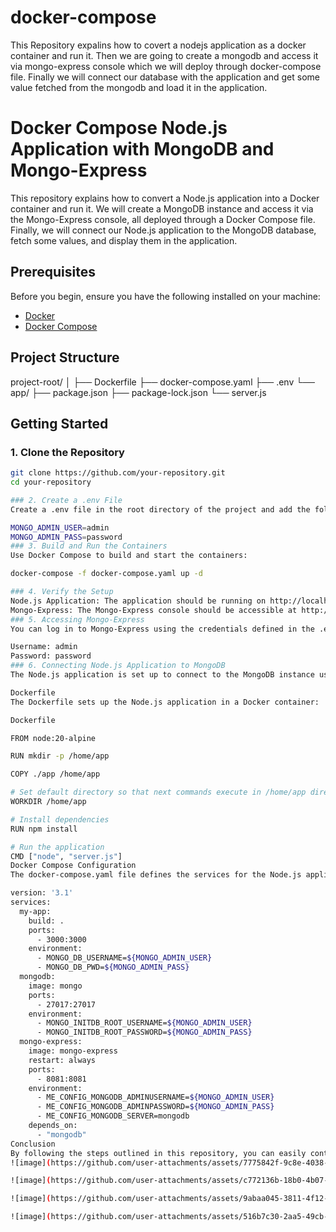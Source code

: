 # docker-compose
This Repository expalins how to covert a nodejs application as a docker container and run it. Then we are going to create a mongodb and access it via mongo-express console which we will deploy through docker-compose file. Finally we will connect our database with the application and get some value fetched from the mongodb and load it in the application.    

# Docker Compose Node.js Application with MongoDB and Mongo-Express

This repository explains how to convert a Node.js application into a Docker container and run it. We will create a MongoDB instance and access it via the Mongo-Express console, all deployed through a Docker Compose file. Finally, we will connect our Node.js application to the MongoDB database, fetch some values, and display them in the application.

## Prerequisites

Before you begin, ensure you have the following installed on your machine:
- [Docker](https://www.docker.com/products/docker-desktop)
- [Docker Compose](https://docs.docker.com/compose/install/)

## Project Structure
project-root/
│
├── Dockerfile
├── docker-compose.yaml
├── .env
└── app/
├── package.json
├── package-lock.json
└── server.js

## Getting Started
### 1. Clone the Repository

```sh
git clone https://github.com/your-repository.git
cd your-repository

### 2. Create a .env File
Create a .env file in the root directory of the project and add the following environment variables:

MONGO_ADMIN_USER=admin
MONGO_ADMIN_PASS=password
### 3. Build and Run the Containers
Use Docker Compose to build and start the containers:

docker-compose -f docker-compose.yaml up -d

### 4. Verify the Setup
Node.js Application: The application should be running on http://localhost:3000.
Mongo-Express: The Mongo-Express console should be accessible at http://localhost:8081.
### 5. Accessing Mongo-Express
You can log in to Mongo-Express using the credentials defined in the .env file:

Username: admin
Password: password
### 6. Connecting Node.js Application to MongoDB
The Node.js application is set up to connect to the MongoDB instance using the credentials provided in the .env file. Ensure your server.js file handles the MongoDB connection appropriately.

Dockerfile
The Dockerfile sets up the Node.js application in a Docker container:

Dockerfile

FROM node:20-alpine

RUN mkdir -p /home/app

COPY ./app /home/app

# Set default directory so that next commands execute in /home/app directory
WORKDIR /home/app

# Install dependencies
RUN npm install

# Run the application
CMD ["node", "server.js"]
Docker Compose Configuration
The docker-compose.yaml file defines the services for the Node.js application, MongoDB, and Mongo-Express:

version: '3.1'
services:
  my-app:
    build: .
    ports:
      - 3000:3000
    environment:
      - MONGO_DB_USERNAME=${MONGO_ADMIN_USER}
      - MONGO_DB_PWD=${MONGO_ADMIN_PASS}
  mongodb:
    image: mongo
    ports:
      - 27017:27017
    environment:
      - MONGO_INITDB_ROOT_USERNAME=${MONGO_ADMIN_USER}
      - MONGO_INITDB_ROOT_PASSWORD=${MONGO_ADMIN_PASS}
  mongo-express:
    image: mongo-express
    restart: always
    ports:
      - 8081:8081
    environment:
      - ME_CONFIG_MONGODB_ADMINUSERNAME=${MONGO_ADMIN_USER}
      - ME_CONFIG_MONGODB_ADMINPASSWORD=${MONGO_ADMIN_PASS}
      - ME_CONFIG_MONGODB_SERVER=mongodb
    depends_on:
      - "mongodb"
Conclusion
By following the steps outlined in this repository, you can easily containerize a Node.js application and set up a MongoDB instance with a web-based Mongo-Express interface. This setup ensures that your application can interact with the database and display data fetched from MongoDB.
![image](https://github.com/user-attachments/assets/7775842f-9c8e-4038-85ad-d7b28259159b)

![image](https://github.com/user-attachments/assets/c772136b-18b0-4b07-b680-0b737094cbff)

![image](https://github.com/user-attachments/assets/9abaa045-3811-4f12-b2ae-601c3508da82)

![image](https://github.com/user-attachments/assets/516b7c30-2aa5-49cb-a0a9-b25187e12e3f)

